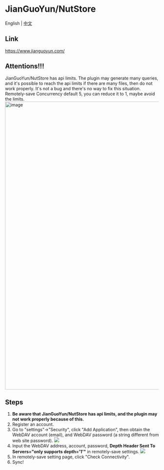 # JianGuoYun/NutStore

English | [中文](./README.zh-cn.md)

## Link

<https://www.jianguoyun.com/>

## Attentions!!!

JianGuoYun/NutStore has api limits. The plugin may generate many queries, and it's possible to reach the api limits if there are many files, then do not work properly. It's not a bug and there's no way to fix this situation.
Remotely-save Concurrency default 5, you can reduce it to 1, maybe avoid the limits.
<img width="939" alt="image" src="https://github.com/user-attachments/assets/044929dd-7cae-4ca8-9492-14db5a3e5e8c" />


## Steps

1. **Be aware that JianGuoYun/NutStore has api limits, and the plugin may not work properly because of this.**
2. Register an account.
3. Go to "settings"->"Security", click "Add Application", then obtain the WebDAV account (email), and WebDAV password (a string different from web site password).
   ![](./webdav_jianguoyun.cn.png)
4. Input the WebDAV address, account, password, **Depth Header Sent To Servers="only supports depth='1'"** in remotely-save settings.
   ![](./webdav_jianguoyun_rs_settting.cn.png)
5. In remotely-save setting page, click "Check Connectivity".
6. Sync!
